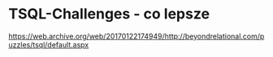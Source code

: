 # TSQL-Challenges - co lepsze
https://web.archive.org/web/20170122174949/http://beyondrelational.com/puzzles/tsql/default.aspx
